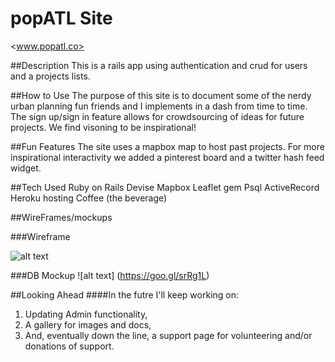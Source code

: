 # popATL Site
<www.popatl.co>

##Description
This is a rails app using authentication and crud for users and a projects lists. 

##How to Use
The purpose of this site is to document some of the nerdy urban planning fun friends and I implements in a dash from time to time. The sign up/sign in feature allows for crowdsourcing of ideas for future projects. We find visoning to be inspirational!

##Fun Features
The site uses a mapbox map to host past projects. For more inspirational interactivity we added a pinterest board and a twitter hash feed widget.

##Tech Used
	Ruby on Rails
	Devise
	Mapbox
	Leaflet gem
	Psql
	ActiveRecord
	Heroku hosting
	Coffee (the beverage)
	

##WireFrames/mockups

###Wireframe

![alt text](https://goo.gl/V6t3RE)

###DB Mockup
![alt text] (https://goo.gl/srRg1L)



##Looking Ahead
####In the futre I'll keep working on:

1. Updating Admin functionality, 
2. A gallery for images and docs,
3. And, eventually down the line, a support page for volunteering and/or donations of support.

